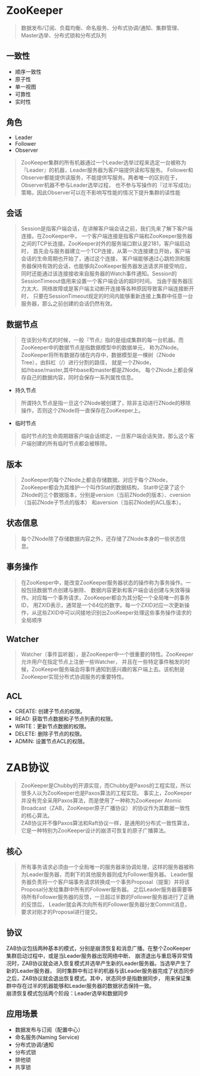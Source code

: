 # ZooKeeper
> 数据发布/订阅、负载均衡、命名服务、分布式协调/通知、集群管理、Master选举、分布式锁和分布式队列
## 一致性
* 顺序一致性 
* 原子性
* 单一视图
* 可靠性
* 实时性
## 角色
* Leader
* Follower
* Observer
> ZooKeeper集群的所有机器通过一个Leader选举过程来选定一台被称为『Leader』的机器，Leader服务器为客户端提供读和写服务。
 Follower和Observer都能提供读服务，不能提供写服务。两者唯一的区别在于，Observer机器不参与Leader选举过程，
 也不参与写操作的『过半写成功』策略，因此Observer可以在不影响写性能的情况下提升集群的读性能
 
 ## 会话 
 >Session是指客户端会话，在讲解客户端会话之前，我们先来了解下客户端连接。在ZooKeeper中，
 一个客户端连接是指客户端和ZooKeeper服务器之间的TCP长连接。ZooKeeper对外的服务端口默认是2181，客户端启动时，
 首先会与服务器建立一个TCP连接，从第一次连接建立开始，客户端会话的生命周期也开始了，通过这个连接，
 客户端能够通过心跳检测和服务器保持有效的会话，也能够向ZooKeeper服务器发送请求并接受响应，
 同时还能通过该连接接收来自服务器的Watch事件通知。Session的SessionTimeout值用来设置一个客户端会话的超时时间。
 当由于服务器压力太大、网络故障或是客户端主动断开连接等各种原因导致客户端连接断开时，
 只要在SessionTimeout规定的时间内能够重新连接上集群中任意一台服务器，那么之前创建的会话仍然有效。

## 数据节点
> 在谈到分布式的时候，一般『节点』指的是组成集群的每一台机器。而ZooKeeper中的数据节点是指数据模型中的数据单元，
称为ZNode。ZooKeeper将所有数据存储在内存中，数据模型是一棵树（ZNode Tree），由斜杠（/）进行分割的路径，
就是一个ZNode，如/hbase/master,其中hbase和master都是ZNode。
每个ZNode上都会保存自己的数据内容，同时会保存一系列属性信息。
* 持久节点
>所谓持久节点是指一旦这个ZNode被创建了，除非主动进行ZNode的移除操作，否则这个ZNode将一直保存在ZooKeeper上。
* 临时节点
>临时节点的生命周期跟客户端会话绑定，一旦客户端会话失效，那么这个客户端创建的所有临时节点都会被移除。
 
## 版本
> ZooKeeper的每个ZNode上都会存储数据，对应于每个ZNode，ZooKeeper都会为其维护一个叫作Stat的数据结构，
Stat中记录了这个ZNode的三个数据版本，分别是version（当前ZNode的版本）、cversion（当前ZNode子节点的版本）
和aversion（当前ZNode的ACL版本）。

## 状态信息
> 每个ZNode除了存储数据内容之外，还存储了ZNode本身的一些状态信息。

## 事务操作
>在ZooKeeper中，能改变ZooKeeper服务器状态的操作称为事务操作。一般包括数据节点创建与删除、
数据内容更新和客户端会话创建与失效等操作。对应每一个事务请求，ZooKeeper都会为其分配一个全局唯一的事务ID，
用ZXID表示，通常是一个64位的数字。每一个ZXID对应一次更新操作，从这些ZXID中可以间接地识别出ZooKeeper处理这些事务操作请求的全局顺序
 
## Watcher
> Watcher（事件监听器），是ZooKeeper中一个很重要的特性。ZooKeeper允许用户在指定节点上注册一些Watcher，
并且在一些特定事件触发的时候，ZooKeeper服务端会将事件通知到感兴趣的客户端上去。该机制是ZooKeeper实现分布式协调服务的重要特性。

## ACL
* CREATE: 创建子节点的权限。
* READ: 获取节点数据和子节点列表的权限。
* WRITE：更新节点数据的权限。
* DELETE: 删除子节点的权限。
* ADMIN: 设置节点ACL的权限。

# ZAB协议
>ZooKeeper是Chubby的开源实现，而Chubby是Paxos的工程实现，所以很多人以为ZooKeeper也是Paxos算法的工程实现。
事实上，ZooKeeper并没有完全采用Paxos算法，而是使用了一种称为ZooKeeper Atomic Broadcast（ZAB，ZooKeeper原子广播协议）
的协议作为其数据一致性的核心算法。  
>ZAB协议并不像Paxos算法和Raft协议一样，是通用的分布式一致性算法，它是一种特别为ZooKeeper设计的崩溃可恢复的原子广播算法。

## 核心
> 所有事务请求必须由一个全局唯一的服务器来协调处理，这样的服务器被称为Leader服务器，而剩下的其他服务器则成为Follower服务器。
Leader服务器负责将一个客户端事务请求转换成一个事务Proposal（提案）并将该Proposal分发给集群中所有的Follower服务器。
之后Leader服务器需要等待所有Follower服务器的反馈，一旦超过半数的Follower服务器进行了正确的反馈后，
Leader就会再次向所有的Follower服务器分发Commit消息，要求对刚才的Proposal进行提交。
## 协议
ZAB协议包括两种基本的模式，分别是崩溃恢复和消息广播。在整个ZooKeeper集群启动过程中，或是当Leader服务器出现网络中断、
崩溃退出与重启等异常情况时，ZAB协议就会进入恢复模式并选举产生新的Leader服务器。当选举产生了新的Leader服务器，
同时集群中有过半的机器与该Leader服务器完成了状态同步之后，ZAB协议就会退出恢复模式。其中，状态同步是指数据同步，
用来保证集群中存在过半的机器能够和Leader服务器的数据状态保持一致。  
崩溃恢复模式包括两个阶段：Leader选举和数据同步

## 应用场景
* 数据发布与订阅（配置中心）
* 命名服务(Naming Service)
* 分布式协调/通知
* 分布式锁
* 排他锁
* 共享锁







